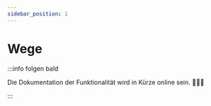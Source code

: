 ```yaml
---
sidebar_position: 1
---
```


# Wege

:::info folgen bald

Die Dokumentation der Funktionalität wird in Kürze online sein. 🧑🏻‍💻

:::

